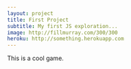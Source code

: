 ```yaml
---
layout: project
title: First Project
subtitle: My first JS exploration...
image: http://fillmurray.com/300/300
heroku: http://something.herokuapp.com
---
```


This is a cool game. 

